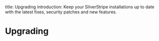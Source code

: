 title: Upgrading
introduction: Keep your SilverStripe installations up to date with the latest fixes, security patches and new features.

# Upgrading
